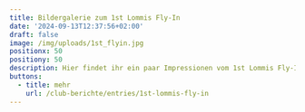 ```yaml
---
title: Bildergalerie zum 1st Lommis Fly-In
date: '2024-09-13T12:37:56+02:00'
draft: false
image: /img/uploads/1st_flyin.jpg
positionx: 50
positiony: 50
description: Hier findet ihr ein paar Impressionen vom 1st Lommis Fly-In.
buttons:
  - title: mehr
    url: /club-berichte/entries/1st-lommis-fly-in
---
```



